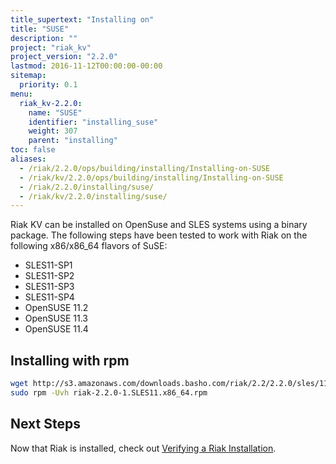 ```yaml
---
title_supertext: "Installing on"
title: "SUSE"
description: ""
project: "riak_kv"
project_version: "2.2.0"
lastmod: 2016-11-12T00:00:00-00:00
sitemap:
  priority: 0.1
menu:
  riak_kv-2.2.0:
    name: "SUSE"
    identifier: "installing_suse"
    weight: 307
    parent: "installing"
toc: false
aliases:
  - /riak/2.2.0/ops/building/installing/Installing-on-SUSE
  - /riak/kv/2.2.0/ops/building/installing/Installing-on-SUSE
  - /riak/2.2.0/installing/suse/
  - /riak/kv/2.2.0/installing/suse/
---
```


[install verify]: {{<baseurl>}}riak/kv/2.2.0/setup/installing/verify

Riak KV can be installed on OpenSuse and SLES systems using a binary package. The following steps have been tested to work with Riak on
the following x86/x86_64 flavors of SuSE:

* SLES11-SP1
* SLES11-SP2
* SLES11-SP3
* SLES11-SP4
* OpenSUSE 11.2
* OpenSUSE 11.3
* OpenSUSE 11.4

## Installing with rpm

```bash
wget http://s3.amazonaws.com/downloads.basho.com/riak/2.2/2.2.0/sles/11/riak-2.2.0-1.SLES11.x86_64.rpm
sudo rpm -Uvh riak-2.2.0-1.SLES11.x86_64.rpm
```

## Next Steps

Now that Riak is installed, check out [Verifying a Riak Installation][install verify].
